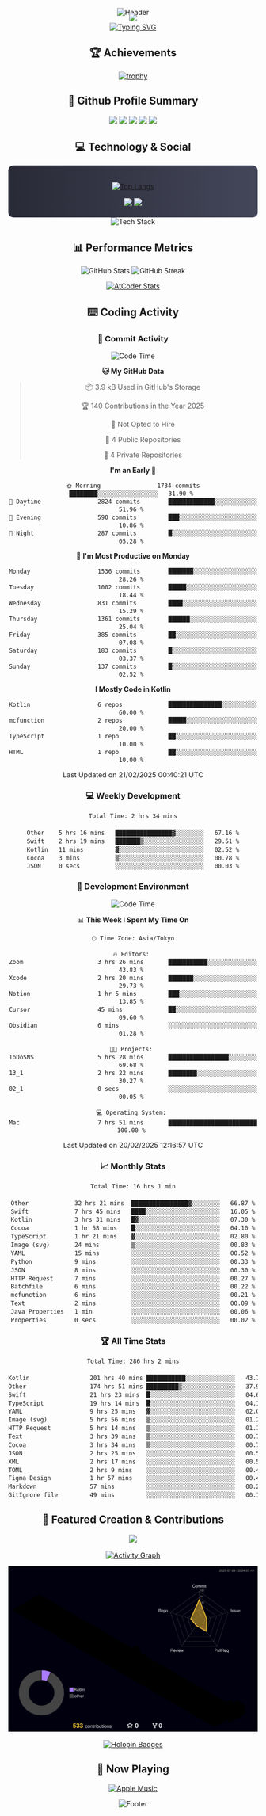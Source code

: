 <div align="center">
  
![Header](https://capsule-render.vercel.app/api?type=waving&color=gradient&customColorList=12&height=300&section=header&text=Welcome%20to%20Batapii's%20Universe&fontSize=50&animation=fadeIn&fontAlignY=40&desc=Android%20Developer%20|%20Kotlin%20LOVE%20)

<div style="margin-top: -20px;">
  <img src="https://readme-typing-svg.herokuapp.com/?lines=Crafting+Android+Experiences;Building+Tomorrow's+Apps+Today;Always+Learning,+Always+Growing&font=Fira%20Code&center=true&width=440&height=45&color=f75c7e&vCenter=true&size=22&pause=1000">
</div>

<a href="https://git.io/typing-svg">
  <img src="https://readme-typing-svg.demolab.com?font=Fira+Code&weight=600&size=28&duration=4000&pause=1000&center=true&vCenter=true&width=800&lines=Hey+there!+I'm+Batapii+%F0%9F%91%8B;Android+Developer+from+Japan+%F0%9F%87%AF%F0%9F%87%B5" alt="Typing SVG" />
</a>

## 🏆 Achievements

[![trophy](https://github-profile-trophy.vercel.app/?username=batapii&theme=onestar&no-frame=true&no-bg=true&column=8&rank=SECRET,SSS,SS,S,AAA,AA,A,B,C,?&margin-w=10&margin-h=10)](https://github.com/ryo-ma/github-profile-trophy)

## 🎯 Github Profile Summary

<div align="center">
  <img src="http://github-profile-summary-cards.vercel.app/api/cards/profile-details?username=batapii&theme=radical" />
  <img src="http://github-profile-summary-cards.vercel.app/api/cards/repos-per-language?username=batapii&theme=radical" />
  <img src="http://github-profile-summary-cards.vercel.app/api/cards/most-commit-language?username=batapii&theme=radical" />
  <img src="http://github-profile-summary-cards.vercel.app/api/cards/stats?username=batapii&theme=radical" />
  <img src="http://github-profile-summary-cards.vercel.app/api/cards/productive-time?username=batapii&theme=radical" />
</div>

## 💻 Technology & Social

<div align="center" style="background: linear-gradient(to right, #282A36, #44475A); padding: 20px; border-radius: 10px;">

[![Top Langs](https://github-readme-stats.vercel.app/api/top-langs/?username=batapii
)](https://github.com/anuraghazra/github-readme-stats)

<div style="margin-top: 15px">
<a href="https://github.com/batapii"><img src="https://img.shields.io/github/followers/batapii?style=for-the-badge&logo=github&label=Follow&color=ff6e96&labelColor=282A36"/></a>
<a href="https://twitter.com/batapii3939"><img src="https://img.shields.io/twitter/follow/batapii?style=for-the-badge&logo=twitter&color=1DA1F2&labelColor=282A36&label= Twitter"/></a>
</div>

</div>

<div align="center">
<img src="https://github-readme-tech-stack.vercel.app/api/cards?title=Tech+Stack&align=center&titleAlign=center&fontSize=20&lineHeight=10&lineCount=4&theme=github_dark&width=800&bg=%230D1117&badge=%23161B22&border=%2321262D&titleColor=%2358A6FF&line1=kotlin%2Ckotlin%2C0095D5%3Bandroid%2Candroid%2C00ff00%3Bjetpackcompose%2Cjetpack%2C4285F4%3B&line2=swift%2Cswift%2CFA7343%3Bfirebase%2Cfirebase%2CFFCA28%3Bgithub%2Cgithub%2C181717%3B&line3=typescript%2Ctypescript%2C3178C6%3Bgraphql%2Cgraphql%2CE10098%3Bsupabase%2Csupabase%2C3FCF8E%3B&line4=gradle%2Cgradle%2C02303A%3Bgitkraken%2Cgitkraken%2C179287%3Bpostman%2Cpostman%2CFF6C37%3B" alt="Tech Stack" />
</div>



## 📊 Performance Metrics

<div align="center">

![GitHub Stats](https://github-readme-stats.vercel.app/api?username=batapii&show_icons=true&theme=radical&hide_border=true&bg_color=0D1117)
![GitHub Streak](https://github-readme-streak-stats.herokuapp.com/?user=batapii&theme=radical&hide_border=true&background=0D1117)

[![AtCoder Stats](https://atcoder-readme-stats.vercel.app/stats/batapii3939?theme=dark&show_history=5&width=495)](https://github.com/iwbc-mzk/atcoder-readme-stats)

</div>

## ⌨️ Coding Activity

### 🌟 Commit Activity
<!--START_SECTION:commit-stats-->
![Code Time](http://img.shields.io/badge/Code%20Time-465%20hrs%2021%20mins-blue)

**🐱 My GitHub Data** 

> 📦 3.9 kB Used in GitHub's Storage 
 > 
> 🏆 140 Contributions in the Year 2025
 > 
> 🚫 Not Opted to Hire
 > 
> 📜 4 Public Repositories 
 > 
> 🔑 4 Private Repositories 
 > 
**I'm an Early 🐤** 

```text
🌞 Morning                1734 commits        ████████░░░░░░░░░░░░░░░░░   31.90 % 
🌆 Daytime                2824 commits        █████████████░░░░░░░░░░░░   51.96 % 
🌃 Evening                590 commits         ███░░░░░░░░░░░░░░░░░░░░░░   10.86 % 
🌙 Night                  287 commits         █░░░░░░░░░░░░░░░░░░░░░░░░   05.28 % 
```
📅 **I'm Most Productive on Monday** 

```text
Monday                   1536 commits        ███████░░░░░░░░░░░░░░░░░░   28.26 % 
Tuesday                  1002 commits        █████░░░░░░░░░░░░░░░░░░░░   18.44 % 
Wednesday                831 commits         ████░░░░░░░░░░░░░░░░░░░░░   15.29 % 
Thursday                 1361 commits        ██████░░░░░░░░░░░░░░░░░░░   25.04 % 
Friday                   385 commits         ██░░░░░░░░░░░░░░░░░░░░░░░   07.08 % 
Saturday                 183 commits         █░░░░░░░░░░░░░░░░░░░░░░░░   03.37 % 
Sunday                   137 commits         █░░░░░░░░░░░░░░░░░░░░░░░░   02.52 % 
```


**I Mostly Code in Kotlin** 

```text
Kotlin                   6 repos             ███████████████░░░░░░░░░░   60.00 % 
mcfunction               2 repos             █████░░░░░░░░░░░░░░░░░░░░   20.00 % 
TypeScript               1 repo              ██░░░░░░░░░░░░░░░░░░░░░░░   10.00 % 
HTML                     1 repo              ██░░░░░░░░░░░░░░░░░░░░░░░   10.00 % 
```




 Last Updated on 21/02/2025 00:40:21 UTC
<!--END_SECTION:commit-stats-->

### 💻 Weekly Development
<!--START_SECTION:wakatime-->

```txt
Total Time: 2 hrs 34 mins

Other    5 hrs 16 mins   ████████████████▓░░░░░░░░   67.16 %
Swift    2 hrs 19 mins   ███████▒░░░░░░░░░░░░░░░░░   29.51 %
Kotlin   11 mins         ▓░░░░░░░░░░░░░░░░░░░░░░░░   02.52 %
Cocoa    3 mins          ▒░░░░░░░░░░░░░░░░░░░░░░░░   00.78 %
JSON     0 secs          ░░░░░░░░░░░░░░░░░░░░░░░░░   00.03 %
```

<!--END_SECTION:wakatime-->

### 🔨 Development Environment
<!--START_SECTION:dev-stats-->
![Code Time](http://img.shields.io/badge/Code%20Time-465%20hrs%2021%20mins-blue)

📊 **This Week I Spent My Time On** 

```text
🕑︎ Time Zone: Asia/Tokyo

🔥 Editors: 
Zoom                     3 hrs 26 mins       ███████████░░░░░░░░░░░░░░   43.83 % 
Xcode                    2 hrs 20 mins       ███████░░░░░░░░░░░░░░░░░░   29.73 % 
Notion                   1 hr 5 mins         ███░░░░░░░░░░░░░░░░░░░░░░   13.85 % 
Cursor                   45 mins             ██░░░░░░░░░░░░░░░░░░░░░░░   09.60 % 
Obsidian                 6 mins              ░░░░░░░░░░░░░░░░░░░░░░░░░   01.28 % 

🐱‍💻 Projects: 
ToDoSNS                  5 hrs 28 mins       █████████████████░░░░░░░░   69.68 % 
13_1                     2 hrs 22 mins       ████████░░░░░░░░░░░░░░░░░   30.27 % 
02_1                     0 secs              ░░░░░░░░░░░░░░░░░░░░░░░░░   00.05 % 

💻 Operating System: 
Mac                      7 hrs 51 mins       █████████████████████████   100.00 % 
```


 Last Updated on 20/02/2025 12:16:57 UTC
<!--END_SECTION:dev-stats-->

### 📈 Monthly Stats
<!--START_SECTION:wakamonth-->

```txt
Total Time: 16 hrs 1 min

Other             32 hrs 21 mins  ████████████████▓░░░░░░░░   66.87 %
Swift             7 hrs 45 mins   ████░░░░░░░░░░░░░░░░░░░░░   16.05 %
Kotlin            3 hrs 31 mins   █▓░░░░░░░░░░░░░░░░░░░░░░░   07.30 %
Cocoa             1 hr 58 mins    █░░░░░░░░░░░░░░░░░░░░░░░░   04.10 %
TypeScript        1 hr 21 mins    ▓░░░░░░░░░░░░░░░░░░░░░░░░   02.80 %
Image (svg)       24 mins         ▒░░░░░░░░░░░░░░░░░░░░░░░░   00.83 %
YAML              15 mins         ░░░░░░░░░░░░░░░░░░░░░░░░░   00.52 %
Python            9 mins          ░░░░░░░░░░░░░░░░░░░░░░░░░   00.33 %
JSON              8 mins          ░░░░░░░░░░░░░░░░░░░░░░░░░   00.30 %
HTTP Request      7 mins          ░░░░░░░░░░░░░░░░░░░░░░░░░   00.27 %
Batchfile         6 mins          ░░░░░░░░░░░░░░░░░░░░░░░░░   00.22 %
mcfunction        6 mins          ░░░░░░░░░░░░░░░░░░░░░░░░░   00.21 %
Text              2 mins          ░░░░░░░░░░░░░░░░░░░░░░░░░   00.09 %
Java Properties   1 min           ░░░░░░░░░░░░░░░░░░░░░░░░░   00.06 %
Properties        0 secs          ░░░░░░░░░░░░░░░░░░░░░░░░░   00.02 %
```

<!--END_SECTION:wakamonth-->

### 🏆 All Time Stats
<!--START_SECTION:wakaalltime-->

```txt
Total Time: 286 hrs 2 mins

Kotlin                 201 hrs 40 mins ███████████░░░░░░░░░░░░░░   43.76 %
Other                  174 hrs 51 mins █████████▒░░░░░░░░░░░░░░░   37.94 %
Swift                  21 hrs 23 mins  █░░░░░░░░░░░░░░░░░░░░░░░░   04.64 %
TypeScript             19 hrs 14 mins  █░░░░░░░░░░░░░░░░░░░░░░░░   04.17 %
YAML                   9 hrs 25 mins   ▓░░░░░░░░░░░░░░░░░░░░░░░░   02.04 %
Image (svg)            5 hrs 56 mins   ▒░░░░░░░░░░░░░░░░░░░░░░░░   01.29 %
HTTP Request           5 hrs 14 mins   ▒░░░░░░░░░░░░░░░░░░░░░░░░   01.14 %
Text                   3 hrs 39 mins   ▒░░░░░░░░░░░░░░░░░░░░░░░░   00.79 %
Cocoa                  3 hrs 34 mins   ▒░░░░░░░░░░░░░░░░░░░░░░░░   00.77 %
JSON                   2 hrs 25 mins   ░░░░░░░░░░░░░░░░░░░░░░░░░   00.53 %
XML                    2 hrs 17 mins   ░░░░░░░░░░░░░░░░░░░░░░░░░   00.50 %
TOML                   2 hrs 9 mins    ░░░░░░░░░░░░░░░░░░░░░░░░░   00.47 %
Figma Design           1 hr 57 mins    ░░░░░░░░░░░░░░░░░░░░░░░░░   00.43 %
Markdown               57 mins         ░░░░░░░░░░░░░░░░░░░░░░░░░   00.21 %
GitIgnore file         49 mins         ░░░░░░░░░░░░░░░░░░░░░░░░░   00.18 %
```

<!--END_SECTION:wakaalltime-->


## 🌟 Featured Creation & Contributions

<div align="center">
  <a href="https://github.com/batapii/ToDoSNS">
    <img src="https://github-readme-stats.vercel.app/api/pin/?username=batapii&repo=ToDoSNS&theme=radical&hide_border=true&bg_color=0D1117" />
  </a>

[![Activity Graph](https://github-readme-activity-graph.vercel.app/graph?username=batapii&custom_title=Contribution%20Graph&hide_border=true&theme=radical&bg_color=0D1117)](https://github.com/ashutosh00710/github-readme-activity-graph)

![3D Contrib](./profile-3d-contrib/profile-night-rainbow.svg)

[![Holopin Badges](https://holopin.me/batapii)](https://holopin.io/@batapii)

</div>

## 🎵 Now Playing

<div align="center">
  
[![Apple Music](https://music-profile.rayriffy.com/theme/dark.svg?uid=001005.6598667d2ffd4a10a4f429edd0ba24c4.1156)](https://github.com/rayriffy/apple-music-github-profile)

</div>

![Footer](https://capsule-render.vercel.app/api?type=waving&color=gradient&customColorList=12&height=100&section=footer)

</div>
